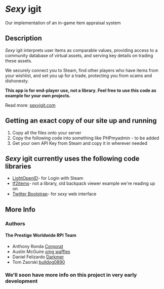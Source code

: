 # *Sexy* igit

Our implementation of an in-game item appraisal system

Description
-----------

*Sexy* igit interprets user items as comparable values,
providing access to a community database of virtual assets,
and serving key details on trading these assets.

We securely connect you to Steam, find other players who
have items from your wishlist, and set you up for a trade,
protecting you from scams and dishonesty.

**This app is for end-player use, not a library. Feel free to use this code as example for your own projects.**

Read more: [sexyigit.com](http://www.sexyigit.com "Go to our website")

Getting an exact copy of our site up and running
------------------------------------------------

1. Copy all the files onto your server
2. Copy the following code into something like PHPmyadmin - to be added
3. Get your own API Key from Steam and copy it in wherever needed

*Sexy* igit currently uses the following code libraries
-------------------------------------------------------

* [LightOpenID](http://gitorious.org/lightopenid)- for Login with Steam
* [tf2items](http://code.google.com/p/tf2items/)- not a library, old backpack viewer example we're reading up on
* [Twitter Bootstrap](http://twitter.github.com/bootstrap/)- for *sexy* web interface

More Info
---------

### Authors
#### The Prestige Worldwide RPI Team
* Anthony Ronda [Corporat](http://steamcommunity.com/id/corporat)
* Austin McGuire [omg waffles](http://steamcommunity.com/id/omgwaffles)
* Daniel Felizardo [Darkmer](http://steamcommunity.com/id/darkmer)
* Tom Zaorski [bulldog0890](http://steamcommunity.com/profiles/76561197998587957)

### We'll soon have more info on this project in very early development
